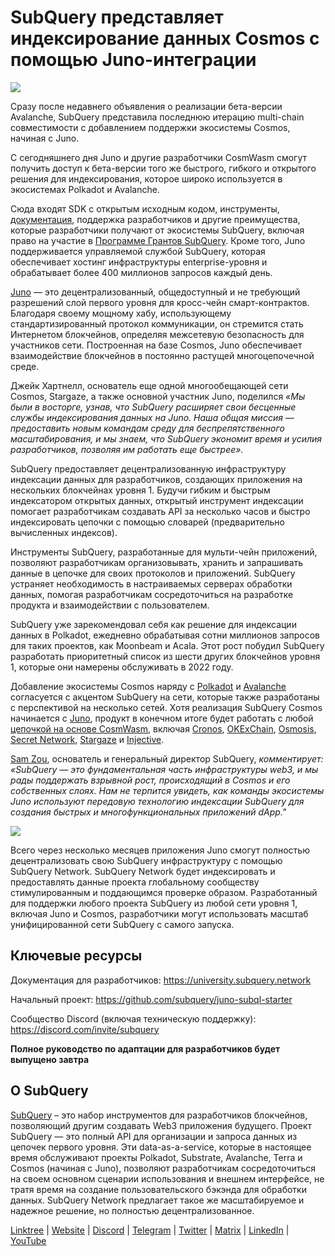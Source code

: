# SubQuery представляет индексирование данных Cosmos с помощью Juno-интеграции

![](https://miro.medium.com/max/1400/1*1l_AKVFdN9yPMOSWfpc2Jg.png)

Сразу после недавнего объявления о реализации бета-версии Avalanche, SubQuery представила последнюю итерацию multi-chain совместимости с добавлением поддержки экосистемы Cosmos, начиная с Juno.

С сегодняшнего дня Juno и другие разработчики CosmWasm смогут получить доступ к бета-версии того же быстрого, гибкого и открытого решения для индексирования, которое широко используется в экосистемах Polkadot и Avalanche.

Сюда входят SDK с открытым исходным кодом, инструменты, [документация](https://doc.subquery.network/), поддержка разработчиков и другие преимущества, которые разработчики получают от экосистемы SubQuery, включая право на участие в [Программе Грантов SubQuery](https://subquery.network/grants). Кроме того, Juno поддерживается управляемой службой SubQuery, которая обеспечивает хостинг инфраструктуры enterprise-уровня и обрабатывает более 400 миллионов запросов каждый день.

[Juno](https://www.junonetwork.io/) — это децентрализованный, общедоступный и не требующий разрешений слой первого уровня для кросс-чейн смарт-контрактов. Благодаря своему мощному хабу, использующему стандартизированный протокол коммуникации, он стремится стать Интернетом блокчейнов, определяя межсетевую безопасность для участников сети. Построенная на базе Cosmos, Juno обеспечивает взаимодействие блокчейнов в постоянно растущей многоцепочечной среде.

Джейк Хартнелл, основатель еще одной многообещающей сети Cosmos, Stargaze, а также основной участник Juno, поделился _«Мы были в восторге, узнав, что SubQuery расширяет свои бесценные службы индексирования данных на Juno. Наша общая миссия — предоставить новым командам среду для беспрепятственного масштабирования, и мы знаем, что SubQuery экономит время и усилия разработчиков, позволяя им работать еще быстрее»._

SubQuery предоставляет децентрализованную инфраструктуру индексации данных для разработчиков, создающих приложения на нескольких блокчейнах уровня 1. Будучи гибким и быстрым индексатором открытых данных, открытый инструмент индексации помогает разработчикам создавать API за несколько часов и быстро индексировать цепочки с помощью словарей (предварительно вычисленных индексов).

Инструменты SubQuery, разработанные для мульти-чейн приложений, позволяют разработчикам организовывать, хранить и запрашивать данные в цепочке для своих протоколов и приложений. SubQuery устраняет необходимость в настраиваемых серверах обработки данных, помогая разработчикам сосредоточиться на разработке продукта и взаимодействии с пользователем.

SubQuery уже зарекомендовал себя как решение для индексации данных в Polkadot, ежедневно обрабатывая сотни миллионов запросов для таких проектов, как Moonbeam и Acala. Этот рост побудил SubQuery разработать приоритетный список из шести других блокчейнов уровня 1, которые они намерены обслуживать в 2022 году.

Добавление экосистемы Cosmos наряду с [Polkadot](https://polkadot.network/) и [Avalanche](https://blog.subquery.network/blogs/20220321-avalache.html) согласуется с акцентом SubQuery на сети, которые также разработаны с перспективой на несколько сетей. Хотя реализация SubQuery Cosmos начинается с [Juno](https://www.junonetwork.io), продукт в конечном итоге будет работать с любой [цепочкой на основе CosmWasm](https://cosmwasm.com/), включая [Cronos](https://cronos.org/), [OKExChain](https://www.okex.com/), [Osmosis](https://osmosis.zone/), [Secret Network](https://scrt.network/), [Stargaze](https://stargaze.zone/) и [Injective](https://injective.com/).

[Sam Zou](https://twitter.com/zoujialiu), основатель и генеральный директор SubQuery, _комментирует: «SubQuery — это фундаментальная часть инфраструктуры web3, и мы рады поддержать взрывной рост, происходящий в Cosmos и его собственных слоях. Нам не терпится увидеть, как команды экосистемы Juno используют передовую технологию индексации SubQuery для создания быстрых и многофункциональных приложений dApp."_

![](https://miro.medium.com/max/1400/0*Z2bNgg6XS0ydE-xo)

Всего через несколько месяцев приложения Juno смогут полностью децентрализовать свою SubQuery инфраструктуру с помощью SubQuery Network. SubQuery Network будет индексировать и предоставлять данные проекта глобальному сообществу стимулированным и поддающимся проверке образом. Разработанный для поддержки любого проекта SubQuery из любой сети уровня 1, включая Juno и Cosmos, разработчики могут использовать масштаб унифицированной сети SubQuery с самого запуска.

## Ключевые ресурсы

Документация для разработчиков: <https://university.subquery.network>

Начальный проект: <https://github.com/subquery/juno-subql-starter>

Сообщество Discord (включая техническую поддержку): <https://discord.com/invite/subquery>

**Полное руководство по адаптации для разработчиков будет выпущено завтра**

## О SubQuery

[SubQuery](https://subquery.network) – это набор инструментов для разработчиков блокчейнов, позволяющий другим создавать Web3 приложения будущего. Проект SubQuery — это полный API для организации и запроса данных из цепочек первого уровня. Эти data-as-a-service, которые в настоящее время обслуживают проекты Polkadot, Substrate, Avalanche, Terra и Cosmos (начиная с Juno), позволяют разработчикам сосредоточиться на своем основном сценарии использования и внешнем интерфейсе, не тратя время на создание пользовательского бэкэнда для обработки данных. SubQuery Network предлагает такое же масштабируемое и надежное решение, но полностью децентрализованное.

​​[Linktree](https://linktr.ee/subquerynetwork) | [Website](https://subquery.network/) | [Discord](https://discord.com/invite/78zg8aBSMG) | [Telegram](https://t.me/subquerynetwork) | [Twitter](https://twitter.com/subquerynetwork) | [Matrix](https://matrix.to/#/#subquery:matrix.org) | [LinkedIn](https://www.linkedin.com/company/subquery) | [YouTube](https://www.youtube.com/channel/UCi1a6NUUjegcLHDFLr7CqLw)
